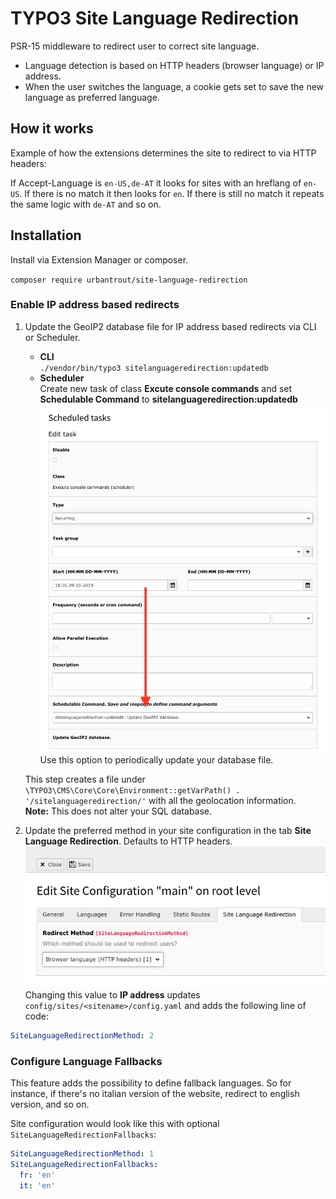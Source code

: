 # TYPO3 Site Language Redirection

PSR-15 middleware to redirect user to correct site language.

- Language detection is based on HTTP headers (browser language) or IP address.
- When the user switches the language, a cookie gets set to save the new language as preferred language.

## How it works

Example of how the extensions determines the site to redirect to via HTTP headers:

If Accept-Language is `en-US,de-AT` it looks for sites with an hreflang of `en-US`. If there is no match it then looks for `en`. If there is still no match it repeats the same logic with `de-AT` and so on.

## Installation

Install via Extension Manager or composer.  

`composer require urbantrout/site-language-redirection`

### Enable IP address based redirects

1. Update the GeoIP2 database file for IP address based redirects via CLI or Scheduler.
    * **CLI**  
    `./vendor/bin/typo3 sitelanguageredirection:updatedb`
    * **Scheduler**  
    Create new task of class **Excute console commands** and set **Schedulable Command** to **sitelanguageredirection:updatedb**  
    ![Settings of new scheduler task](Documentation/Images/scheduler.png)  
    Use this option to periodically update your database file.
    
    This step creates a file under `\TYPO3\CMS\Core\Core\Environment::getVarPath() . '/sitelanguageredirection/'` with all the geolocation information.  
    **Note:** This does not alter your SQL database.
2. Update the preferred method in your site configuration in the tab **Site Language Redirection**. Defaults to HTTP headers.  
![Screenshot of Site Language Redirection tab in site configuration](Documentation/Images/site-config.png)  
Changing this value to **IP address** updates `config/sites/<sitename>/config.yaml` and adds the following line of code:  
```yaml
SiteLanguageRedirectionMethod: 2
```

### Configure Language Fallbacks

This feature adds the possibility to define fallback languages. So for instance, if there's no italian version of the website, redirect to english version, and so on.

Site configuration would look like this with optional `SiteLanguageRedirectionFallbacks`:

```yaml
SiteLanguageRedirectionMethod: 1
SiteLanguageRedirectionFallbacks:
  fr: 'en'
  it: 'en'
```

